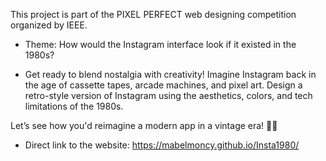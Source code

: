 This project is part of the PIXEL PERFECT web designing competition organized by IEEE.

- Theme: How would the Instagram interface look if it existed in the 1980s? 

- Get ready to blend nostalgia with creativity! Imagine Instagram back in the age of cassette tapes, arcade machines, and pixel art. Design a retro-style version of Instagram using the aesthetics, colors, and tech limitations of the 1980s.

Let’s see how you'd reimagine a modern app in a vintage era! 🎨💾
- Direct link to the website: https://mabelmoncy.github.io/Insta1980/
